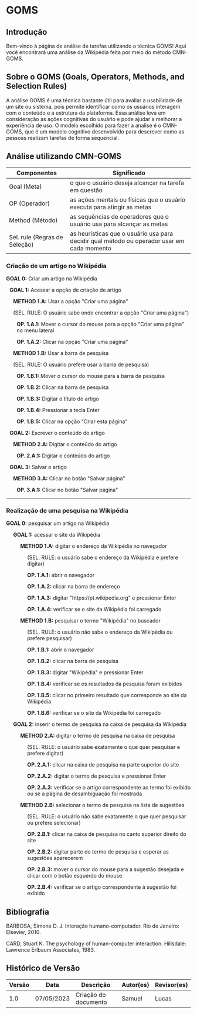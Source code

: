 # GOMS

## Introdução

Bem-vindo à página de análise de tarefas utilizando a técnica GOMS! Aqui você encontrará uma análise da Wikipédia feita por meio do método CMN-GOMS.

## Sobre o GOMS (Goals, Operators, Methods, and Selection Rules)

A análise GOMS é uma técnica bastante útil para avaliar a usabilidade de um site ou sistema, pois permite identificar como os usuários interagem com o conteúdo e a estrutura da plataforma. Essa análise leva em consideração as ações cognitivas do usuário e pode ajudar a melhorar a experiência de uso. O modelo escolhido para fazer a analise é o CMN-GOMS, que é um modelo cognitivo desenvolvido para descrever como as pessoas realizam tarefas de forma sequencial.

## Análise utilizando CMN-GOMS

| Componentes                   | Significado                                                                                |
| ----------------------------- | ------------------------------------------------------------------------------------------ |
| Goal (Meta)                   | o que o usuário deseja alcançar na tarefa em questão                                       |
| OP (Operador)                 | as ações mentais ou físicas que o usuário executa para atingir as metas                    |
| Method (Método)               | as sequências de operadores que o usuário usa para alcançar as metas                       |
| Sel. rule (Regras de Seleção) | as heurísticas que o usuário usa para decidir qual método ou operador usar em cada momento |

### Criação de um artigo no Wikipédia

**GOAL 0:** Criar um artigo na Wikipédia

<p style="padding-left: 1vw"><b>GOAL 1:</b> Acessar a opção de criação de artigo</p>

<p style="padding-left: 2vw"><b>METHOD 1.A:</b> Usar a opção "Criar uma página"</p>

<p style="padding-left: 2vw">(SEL. RULE: O usuário sabe onde encontrar a opção "Criar uma página")</p>

<p style="padding-left: 3vw"><b>OP. 1.A.1:</b> Mover o cursor do mouse para a opção "Criar uma página" no menu lateral</p>

<p style="padding-left: 3vw"><b>OP. 1.A.2:</b> Clicar na opção "Criar uma página"</p>

<p style="padding-left: 2vw"><b>METHOD 1.B:</b> Usar a barra de pesquisa</p>

<p style="padding-left: 2vw">(SEL. RULE: O usuário prefere usar a barra de pesquisa)</p>

<p style="padding-left: 3vw"><b>OP. 1.B.1:</b> Mover o cursor do mouse para a barra de pesquisa</p>

<p style="padding-left: 3vw"><b>OP. 1.B.2:</b> Clicar na barra de pesquisa</p>

<p style="padding-left: 3vw"><b>OP. 1.B.3:</b> Digitar o título do artigo</p>

<p style="padding-left: 3vw"><b>OP. 1.B.4:</b> Pressionar a tecla Enter</p>

<p style="padding-left: 3vw"><b>OP. 1.B.5:</b> Clicar na opção "Criar esta página"</p>

<p style="padding-left: 1vw"><b>GOAL 2:</b> Escrever o conteúdo do artigo</p>

<p style="padding-left: 2vw"><b>METHOD 2.A:</b> Digitar o conteúdo do artigo</p>

<p style="padding-left: 3vw"><b>OP. 2.A.1:</b> Digitar o conteúdo do artigo</p>

<p style="padding-left: 1vw"><b>GOAL 3:</b> Salvar o artigo</p>

<p style="padding-left: 2vw"><b>METHOD 3.A:</b> Clicar no botão "Salvar página"</p>

<p style="padding-left: 3vw"><b>OP. 3.A.1:</b> Clicar no botão "Salvar página"</p>

<hr/>

### Realização de uma pesquisa na Wikipédia

<p style="padding-left: 0vw"><b>GOAL 0:</b> pesquisar um artigo na Wikipédia</p>

<p style="padding-left: 2vw"><b>GOAL 1:</b> acessar o site da Wikipédia</p>

<p style="padding-left: 4vw"><b>METHOD 1.A:</b> digitar o endereço da Wikipédia no navegador</p>

<p style="padding-left: 6vw">(SEL. RULE: o usuário sabe o endereço da Wikipédia e prefere digitar)</p>

<p style="padding-left: 6vw"><b>OP. 1.A.1:</b> abrir o navegador</p>

<p style="padding-left: 6vw"><b>OP. 1.A.2:</b> clicar na barra de endereço</p>

<p style="padding-left: 6vw"><b>OP. 1.A.3:</b> digitar "https://pt.wikipedia.org" e pressionar Enter</p>

<p style="padding-left: 6vw"><b>OP. 1.A.4:</b> verificar se o site da Wikipédia foi carregado</p>

<p style="padding-left: 4vw"><b>METHOD 1.B:</b> pesquisar o termo "Wikipédia" no buscador</p>

<p style="padding-left: 6vw">(SEL. RULE: o usuário não sabe o endereço da Wikipédia ou prefere pesquisar)</p>

<p style="padding-left: 6vw"><b>OP. 1.B.1:</b> abrir o navegador</p> <p style="padding-left: 6vw"><b>OP. 1.B.2:</b> clicar na barra de pesquisa</p>

<p style="padding-left: 6vw"><b>OP. 1.B.3:</b> digitar "Wikipédia" e pressionar Enter</p> <p style="padding-left: 6vw"><b>OP. 1.B.4:</b> verificar se os resultados da pesquisa foram exibidos</p>

<p style="padding-left: 6vw"><b>OP. 1.B.5:</b> clicar no primeiro resultado que corresponde ao site da Wikipédia</p>

<p style="padding-left: 6vw"><b>OP. 1.B.6:</b> verificar se o site da Wikipédia foi carregado</p>

<p style="padding-left: 2vw"><b>GOAL 2:</b> inserir o termo de pesquisa na caixa de pesquisa da Wikipédia</p>

<p style="padding-left: 4vw"><b>METHOD 2.A:</b> digitar o termo de pesquisa na caixa de pesquisa</p>

<p style="padding-left: 6vw">(SEL. RULE: o usuário sabe exatamente o que quer pesquisar e prefere digitar)</p>

<p style="padding-left: 6vw"><b>OP. 2.A.1:</b> clicar na caixa de pesquisa na parte superior do site</p>

<p style="padding-left: 6vw"><b>OP. 2.A.2:</b> digitar o termo de pesquisa e pressionar Enter</p>

<p style="padding-left: 6vw"><b>OP. 2.A.3:</b> verificar se o artigo correspondente ao termo foi exibido ou se a página de desambiguação foi mostrada</p>

<p style="padding-left: 4vw"><b>METHOD 2.B:</b> selecionar o termo de pesquisa na lista de sugestões</p>

<p style="padding-left: 6vw">(SEL. RULE: o usuário não sabe exatamente o que quer pesquisar ou prefere selecionar)</p>

<p style="padding-left: 6vw"><b>OP. 2.B.1:</b> clicar na caixa de pesquisa no canto superior direito do site</p>

<p style="padding-left: 6vw"><b>OP. 2.B.2:</b> digitar parte do termo de pesquisa e esperar as sugestões aparecerem</p>

<p style="padding-left: 6vw"><b>OP. 2.B.3:</b> mover o cursor do mouse para a sugestão desejada e clicar com o botão esquerdo do mouse</p>

<p style="padding-left: 6vw"><b>OP. 2.B.4:</b> verificar se o artigo correspondente à sugestão foi exibido</p>

## Bibliografia

BARBOSA, Simone D. J. Interação humano-computador. Rio de Janeiro: Elsevier, 2010.

CARD, Stuart K. The psychology of human-computer interaction. Hillsdale: Lawrence Erlbaum Associates, 1983.


## Histórico de Versão

| Versão | Data       | Descrição            | Autor(es) | Revisor(es) |
| ------ | ---------- | -------------------- | --------- | ----------- |
| 1.0    | 07/05/2023 | Criação do documento | Samuel    | Lucas       |



















































































